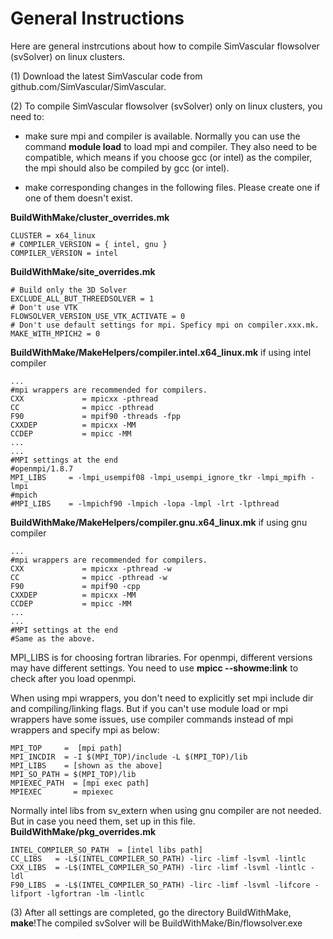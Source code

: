 # General Instructions 
Here are general instrcutions about how to compile SimVascular flowsolver (svSolver) on linux clusters. 

(1) Download the latest SimVascular code from github.com/SimVascular/SimVascular.

(2) To compile SimVascular flowsolver (svSolver) only on linux clusters, you need to:
- make sure mpi and compiler is available. Normally you can use the command **module load** to load mpi and compiler. They also need to be compatible, which means if you choose gcc (or intel) as the compiler, the mpi should also be compiled by gcc (or intel). 

- make corresponding changes in the following files. Please create one if one of them doesn't exist.

**BuildWithMake/cluster_overrides.mk**
~~~
CLUSTER = x64_linux
# COMPILER_VERSION = { intel, gnu }
COMPILER_VERSION = intel
~~~

**BuildWithMake/site_overrides.mk**
~~~
# Build only the 3D Solver
EXCLUDE_ALL_BUT_THREEDSOLVER = 1
# Don't use VTK
FLOWSOLVER_VERSION_USE_VTK_ACTIVATE = 0
# Don't use default settings for mpi. Speficy mpi on compiler.xxx.mk.
MAKE_WITH_MPICH2 = 0
~~~

**BuildWithMake/MakeHelpers/compiler.intel.x64_linux.mk** if using intel compiler
~~~
...
#mpi wrappers are recommended for compilers.
CXX             = mpicxx -pthread
CC              = mpicc -pthread
F90             = mpif90 -threads -fpp
CXXDEP          = mpicxx -MM
CCDEP           = mpicc -MM
...
...
#MPI settings at the end
#openmpi/1.8.7
MPI_LIBS     = -lmpi_usempif08 -lmpi_usempi_ignore_tkr -lmpi_mpifh -lmpi
#mpich
#MPI_LIBS    = -lmpichf90 -lmpich -lopa -lmpl -lrt -lpthread
~~~

**BuildWithMake/MakeHelpers/compiler.gnu.x64_linux.mk** if using gnu compiler
~~~
...
#mpi wrappers are recommended for compilers.
CXX             = mpicxx -pthread -w
CC              = mpicc -pthread -w
F90             = mpif90 -cpp
CXXDEP          = mpicxx -MM
CCDEP           = mpicc -MM
...
...
#MPI settings at the end
#Same as the above.
~~~

MPI_LIBS is for choosing fortran libraries. For openmpi, different versions may have different settings. You need to use **mpicc --showme:link** to check after you load openmpi.

When using mpi wrappers, you don't need to explicitly set mpi include dir and compiling/linking flags. But if you can't use module load or mpi wrappers have some issues, use compiler commands instead of mpi wrappers and specify mpi as below:
~~~
MPI_TOP     =  [mpi path]
MPI_INCDIR  = -I $(MPI_TOP)/include -L $(MPI_TOP)/lib
MPI_LIBS    = [shown as the above]
MPI_SO_PATH = $(MPI_TOP)/lib
MPIEXEC_PATH  = [mpi exec path]
MPIEXEC       = mpiexec
~~~

Normally intel libs from sv_extern when using gnu compiler are not needed. But in case you need them, set up in this file.
**BuildWithMake/pkg_overrides.mk**
~~~
INTEL_COMPILER_SO_PATH  = [intel libs path]
CC_LIBS   = -L$(INTEL_COMPILER_SO_PATH) -lirc -limf -lsvml -lintlc
CXX_LIBS  = -L$(INTEL_COMPILER_SO_PATH) -lirc -limf -lsvml -lintlc -ldl
F90_LIBS  = -L$(INTEL_COMPILER_SO_PATH) -lirc -limf -lsvml -lifcore -lifport -lgfortran -lm -lintlc
~~~

(3) After all settings are completed, go the directory BuildWithMake, **make**!The compiled svSolver will be  BuildWithMake/Bin/flowsolver.exe

